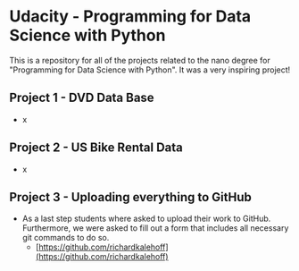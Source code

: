# Udacity - Programming for Data Science with Python

This is a repository for all of the projects related to the nano degree for "Programming for Data Science with Python". It was a very inspiring project!


## Project 1 - DVD Data Base

* x

## Project 2 - US Bike Rental Data

* x

## Project 3 - Uploading everything to GitHub

* As a last step students where asked to upload their work to GitHub. Furthermore, we were asked to fill out a form that includes all necessary git commands to do so.
    - [https://github.com/richardkalehoff](https://github.com/richardkalehoff)


